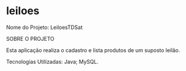# leiloes

Nome do Projeto: LeiloesTDSat

SOBRE O PROJETO

Esta aplicação realiza o cadastro e lista produtos de um suposto leilão.

Tecnologias Utilizadas:
Java;
MySQL.
